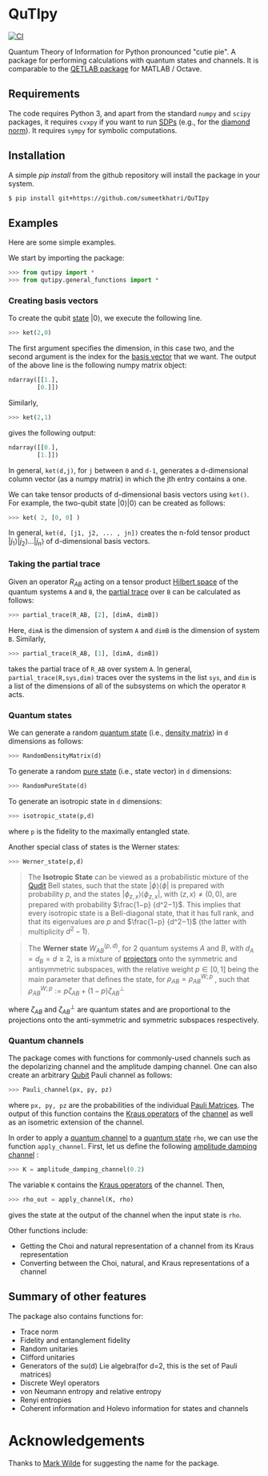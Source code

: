 # QuTIpy
[![CI](https://github.com/arnavdas88/QuTIpy/actions/workflows/ci.yml/badge.svg)](https://github.com/arnavdas88/QuTIpy/actions/workflows/ci.yml)

Quantum Theory of Information for Python
pronounced "cutie pie". A package for performing calculations with quantum states and channels. It is comparable to the [QETLAB package](http://www.qetlab.com/Main_Page) for MATLAB / Octave.


## Requirements
The code requires Python 3, and apart from the standard `numpy` and `scipy` packages, it requires `cvxpy` if you want to run [SDPs](https://en.wikipedia.org/wiki/Semidefinite\_programming) (e.g., for the [diamond norm](https://en.wikipedia.org/wiki/Diamond\_norm)). It requires `sympy` for symbolic computations.

## Installation

A simple _pip install_ from the github repository will install the package in your system.

```bash
$ pip install git+https://github.com/sumeetkhatri/QuTIpy
```

## Examples

Here are some simple examples.

We start by importing the package:

```python
>>> from qutipy import *
>>> from qutipy.general_functions import *
```


### Creating basis vectors

To create the qubit [state](https://en.wikipedia.org/wiki/Quantum\_state) ${\displaystyle |0\rangle }$, we execute the following line.

```python
>>> ket(2,0)
```

The first argument specifies the dimension, in this case two, and the second argument is the index for the [basis vector](https://en.wikipedia.org/wiki/Basis\_\(linear\_algebra\)) that we want. The output of the above line is the following numpy matrix object:

```python
ndarray([[1.],
        [0.]])
```

Similarly,

```python
>>> ket(2,1)
```

gives the following output:

```python
ndarray([[0.],
        [1.]])
```

In general, `ket(d,j)`, for `j` between `0` and `d-1`, generates a d-dimensional column vector (as a numpy matrix) in which the jth entry contains a one.

We can take tensor products of d-dimensional basis vectors using `ket()`. For example, the two-qubit state ${\displaystyle |0\rangle|0\rangle }$ can be created as follows:

```python
>>> ket( 2, [0, 0] )
```

In general, `ket(d, [j1, j2, ... , jn])` creates the n-fold tensor product ${\displaystyle |j_1\rangle|j_2\rangle...|j_n\rangle }$  of d-dimensional basis vectors.


### Taking the partial trace

Given an operator $R_{AB}$ acting on a tensor product [Hilbert space](https://en.wikipedia.org/wiki/Hilbert\_space) of the quantum systems `A` and `B`, the [partial trace](https://en.wikipedia.org/wiki/Partial\_trace) over `B` can be calculated as follows:

```python
>>> partial_trace(R_AB, [2], [dimA, dimB])
```

Here, `dimA` is the dimension of system `A` and `dimB` is the dimension of system `B`. Similarly,

```python
>>> partial_trace(R_AB, [1], [dimA, dimB])
```

takes the partial trace of `R_AB` over system `A`. In general, `partial_trace(R,sys,dim)` traces over the systems in the list `sys`, and `dim` is a list of the dimensions of all of the subsystems on which the operator `R` acts.


### Quantum states

We can generate a random [quantum state](https://en.wikipedia.org/wiki/Quantum\_state#Mixed\_states) (i.e., [density matrix](https://en.wikipedia.org/wiki/Density\_matrix)) in `d` dimensions as follows:

```python
>>> RandomDensityMatrix(d)
```

To generate a random [pure state](https://en.wikipedia.org/wiki/Quantum\_state#Pure\_states) (i.e., state vector) in `d` dimensions:

```python
>>> RandomPureState(d)
```

To generate an isotropic state in `d` dimensions:

```python
>>> isotropic_state(p,d)
```

where `p` is the fidelity to the maximally entangled state.

Another special class of states is the Werner states:

```python
>>> Werner_state(p,d)
```

> The **Isotropic State** can be viewed as a probabilistic mixture of the [Qudit](https://en.wikipedia.org/wiki/Qubit#Qudits\_and\_qutrits) Bell states, such that the state ${\displaystyle |\phi\rangle\langle\phi| }$ is prepared with probability $p$, and the states ${\displaystyle |\phi_{z,x}\rangle\langle\phi_{z,x}| }$, with $(z, x) \neq (0, 0)$, are prepared with probability $\frac{1−p} {d^2−1}$. This implies that every isotropic state is a Bell-diagonal state, that it has full rank, and that its eigenvalues are $p$ and $\frac{1−p} {d^2−1}$ (the latter with multiplicity $d^2 − 1$).


> The **Werner state**  ${\displaystyle W_{AB}^{(p,d)}}$, for 2 quantum systems $A$ and $B$, with $d_A = d_B = d ≥ 2$, is a mixture of [projectors](https://en.wikipedia.org/wiki/Projection\_\(linear\_algebra\)) onto the symmetric and antisymmetric subspaces, with the relative weight ${\displaystyle p\in [0,1]}$ being the main parameter that defines the state,&#x20; for                    $\rho_{AB}=\rho^{W;p}_{AB}$ ,&#x20;such that        $\rho^{W;p}_{AB} := p\zeta_{AB} + (1 − p)\zeta^\bot_{AB}$

where  $\zeta_{AB}$ and $\zeta^\bot_{AB}$ are quantum states and are proportional to the projections onto the anti-symmetric and symmetric subspaces respectively.



### Quantum channels

The package comes with functions for commonly-used channels such as the depolarizing channel and the amplitude damping channel. One can also create an arbitrary [Qubit](https://en.wikipedia.org/wiki/Qubit) Pauli channel as follows:

```python
>>> Pauli_channel(px, py, pz)
```

where `px, py, pz` are the probabilities of the individual [Pauli Matrices](https://en.wikipedia.org/wiki/Pauli\_matrices). The output of this function contains the [Kraus operators](https://en.wikipedia.org/wiki/Quantum\_operation#Kraus\_operators) of the [channel](https://en.wikipedia.org/wiki/Quantum\_channel) as well as an isometric extension of the channel.

In order to apply a [quantum channel](https://en.wikipedia.org/wiki/Quantum\_channel) to a [quantum state](https://en.wikipedia.org/wiki/Quantum\_state) `rho`, we can use the function `apply_channel`. First, let us define the following [amplitude damping channel](https://en.wikipedia.org/wiki/Amplitude\_damping\_channel) :

```python
>>> K = amplitude_damping_channel(0.2)
```

The variable `K` contains the [Kraus operators](https://en.wikipedia.org/wiki/Quantum\_operation#Kraus\_operators) of the channel. Then,

```python
>>> rho_out = apply_channel(K, rho)
```

gives the state at the output of the channel when the input state is `rho`.

Other functions include:

* Getting the Choi and natural representation of a channel from its Kraus representation
* Converting between the Choi, natural, and Kraus representations of a channel




## Summary of other features

The package also contains functions for:
- Trace norm
- Fidelity and entanglement fidelity
- Random unitaries
- Clifford unitaries
- Generators of the su(d) Lie algebra(for d=2, this is the set of Pauli matrices)
- Discrete Weyl operators
- von Neumann entropy and relative entropy
- Renyi entropies
- Coherent information and Holevo information for states and channels


# Acknowledgements

Thanks to [Mark Wilde](https://www.markwilde.com/) for suggesting the name for the package.



